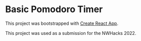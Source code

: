 # Basic Pomodoro Timer

This project was bootstrapped with [Create React App](https://github.com/facebook/create-react-app).

This project was used as a submission for the NWHacks 2022. 
